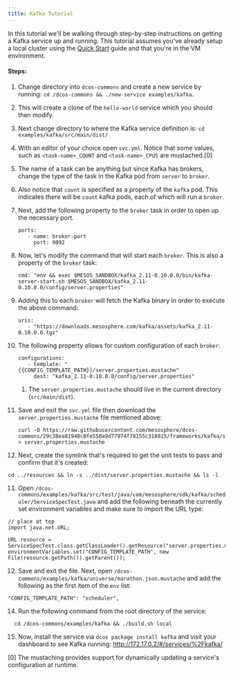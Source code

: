 ```yaml
---
title: Kafka Tutorial
---
```


<!-- {% raw %} disable mustache templating in this file: retain templated examples as-is -->

In this tutorial we'll be walking through step-by-step instructions on getting a Kafka service up and running. This tutorial assumes you've already setup a local cluster using the [Quick Start](https://github.com/mesosphere/dcos-commons/blob/master/README.md) guide and that you're in the VM environment.

#### Steps:

1. Change directory into `dcos-commons` and create a new service by running: `cd /dcos-commons && ./new-service examples/kafka`.
 1. This will create a clone of the `hello-world` service which you should then modify.
2. Next change directory to where the Kafka service definition is: `cd examples/kafka/src/main/dist/`
3. With an editor of your choice open `svc.yml`. Notice that some values, such as `<task-name>_COUNT` and `<task-name>_CPUS` are mustached.[0]
4. The name of a task can be anything but since Kafka has brokers, change the type of the task in the Kafka pod from `server` to `broker`.
  1. Also notice that `count` is specified as a property of the `kafka` pod. This indicates there will be `count` kafka pods, each of which will run a `broker`.
5. Next, add the following property to the `broker` task in order to open up the necessary port.
   ```
   ports:
      - name: broker-port
        port: 9092
   ```

6. Now, let's modify the command that will start each `broker`. This is also a property of the `broker` task:

   ```
   cmd: "env && exec $MESOS_SANDBOX/kafka_2.11-0.10.0.0/bin/kafka-server-start.sh $MESOS_SANDBOX/kafka_2.11-0.10.0.0/config/server.properties"
   ```
7. Adding this to each `broker` will fetch the Kafka binary in order to execute the above command:

   ```
   uris:
      - "https://downloads.mesosphere.com/kafka/assets/kafka_2.11-0.10.0.0.tgz"
   ```
8. The following property allows for custom configuration of each `broker`:

   ```
   configurations:
      - template: "{{CONFIG_TEMPLATE_PATH}}/server.properties.mustache"
        dest: "kafka_2.11-0.10.0.0/config/server.properties"
   ```
   1. The `server.properties.mustache` should live in the current directory (`src/main/dist`).

9. Save and exit the `svc.yml` file then download the `server.properties.mustache` file mentioned above:
   ```
   curl -O https://raw.githubusercontent.com/mesosphere/dcos-commons/29c38ea81948c8fe550a9d77974f78155c318815/frameworks/kafka/src/main/dist/server.properties.mustache > server.properties.mustache
   ```

10. Next, create the symlink that's required to get the unit tests to pass and confirm that it's created:
   ```
   cd ../resources && ln -s ../dist/server.properties.mustache && ls -l
   ```

11. Open `/dcos-commons/examples/kafka/src/test/java/com/mesosphere/sdk/kafka/scheduler/ServiceSpecTest.java` and add the following beneath the currently set environment variables and make sure to import the URL type:
   ```
   // place at top
   import java.net.URL;
   ```
   ```
   URL resource = ServiceSpecTest.class.getClassLoader().getResource("server.properties.mustache");
   environmentVariables.set("CONFIG_TEMPLATE_PATH", new File(resource.getPath()).getParent());
   ```

12. Save and exit the file. Next, open `/dcos-commons/examples/kafka/universe/marathon.json.mustache` and add the following as the first item of the `env` list:
   ```
   "CONFIG_TEMPLATE_PATH": "scheduler",
   ```

14. Run the following command from the root directory of the service:
   ```
	 cd /dcos-commons/examples/kafka && ./build.sh local
   ```

15. Now, install the service via `dcos package install kafka` and visit your dashboard to see Kafka running: http://172.17.0.2/#/services/%2Fkafka/

[0] The mustaching provides support for dynamically updating a service's configuration at runtime.
